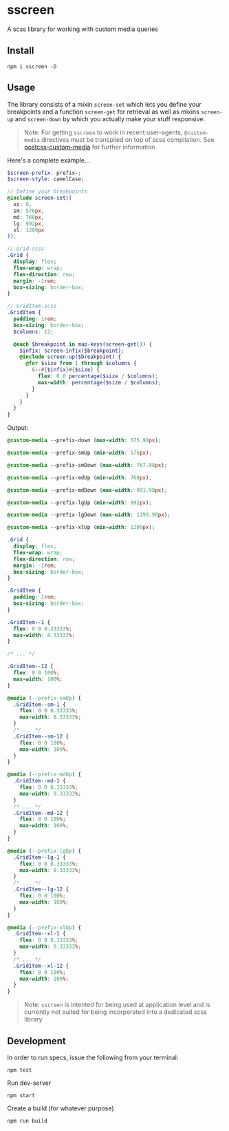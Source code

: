 # sscreen

A scss library for working with custom media queries


## Install

```cli
npm i sscreen -D
```

## Usage

The library consists of a mixin `screen-set` which lets you define your breakpoints and a function `screen-get` for retrieval as well as mixins `screen-up` and `screen-down` by which you actually make your stuff responsive.

> Note: For getting `sscreen` to work in recent user-agents, `@custom-media` directives must be transpiled on top of scss compilation. See [postcss-custom-media](https://github.com/postcss/postcss-custom-media) for further information


Here's a complete example...

```scss
$screen-prefix: prefix-;
$screen-style: camelCase;

// Define your breakpoints
@include screen-set((
  xs: 0,
  sm: 576px,
  md: 768px,
  lg: 992px,
  xl: 1200px
));
```

```scss
// Grid.scss
.Grid {
  display: flex;
  flex-wrap: wrap;
  flex-direction: row;
  margin: -1rem;
  box-sizing: border-box;
}
```

```scss
// GridItem.scss
.GridItem {
  padding: 1rem;
  box-sizing: border-box;
  $columns: 12;

  @each $breakpoint in map-keys(screen-get()) {
    $infix: screen-infix($breakpoint);
    @include screen-up($breakpoint) {
      @for $size from 1 through $columns {
        &--#{$infix}#{$size} {
          flex: 0 0 percentage($size / $columns);
          max-width: percentage($size / $columns);
        }
      }
    }
  }
}
```

Output:

```css
@custom-media --prefix-down (max-width: 575.98px);

@custom-media --prefix-smUp (min-width: 576px);

@custom-media --prefix-smDown (max-width: 767.98px);

@custom-media --prefix-mdUp (min-width: 768px);

@custom-media --prefix-mdDown (max-width: 991.98px);

@custom-media --prefix-lgUp (min-width: 992px);

@custom-media --prefix-lgDown (max-width: 1199.98px);

@custom-media --prefix-xlUp (min-width: 1200px);

.Grid {
  display: flex;
  flex-wrap: wrap;
  flex-direction: row;
  margin: -1rem;
  box-sizing: border-box;
}

.GridItem {
  padding: 1rem;
  box-sizing: border-box;
}

.GridItem--1 {
  flex: 0 0 8.33333%;
  max-width: 8.33333%;
}

/* ... */

.GridItem--12 {
  flex: 0 0 100%;
  max-width: 100%;
}

@media (--prefix-smUp) {
  .GridItem--sm-1 {
    flex: 0 0 8.33333%;
    max-width: 8.33333%;
  }
  /* ... */
  .GridItem--sm-12 {
    flex: 0 0 100%;
    max-width: 100%;
  }
}

@media (--prefix-mdUp) {
  .GridItem--md-1 {
    flex: 0 0 8.33333%;
    max-width: 8.33333%;
  }
  /* ... */
  .GridItem--md-12 {
    flex: 0 0 100%;
    max-width: 100%;
  }
}

@media (--prefix-lgUp) {
  .GridItem--lg-1 {
    flex: 0 0 8.33333%;
    max-width: 8.33333%;
  }
  /* ... */
  .GridItem--lg-12 {
    flex: 0 0 100%;
    max-width: 100%;
  }
}

@media (--prefix-xlUp) {
  .GridItem--xl-1 {
    flex: 0 0 8.33333%;
    max-width: 8.33333%;
  }
  /* ... */
  .GridItem--xl-12 {
    flex: 0 0 100%;
    max-width: 100%;
  }
}

```

> Note: `sscreen` is intented for being used at application level and is currently not suited for being incorporated into a dedicated scss library

## Development

In order to run specs, issue the following from your terminal:

```cli
npm test
```

Run dev-server

```cli
npm start
```

Create a build (for whatever purpose)

```cli
npm run build
```
